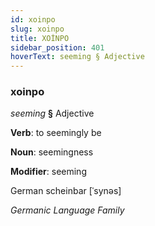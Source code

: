 ```yaml
---
id: xoinpo
slug: xoinpo
title: XOİNPO
sidebar_position: 401
hoverText: seeming § Adjective
---
```


### xoinpo

*seeming* **§** Adjective

**Verb**: to seemingly be

**Noun**: seemingness

**Modifier**: seeming

German scheinbar [ˈsynəs]

*Germanic Language Family*